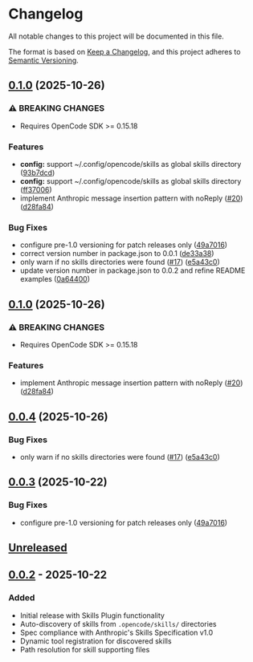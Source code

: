 # Changelog

All notable changes to this project will be documented in this file.

The format is based on [Keep a Changelog](https://keepachangelog.com/en/1.1.0/),
and this project adheres to [Semantic Versioning](https://semver.org/spec/v2.0.0.html).

## [0.1.0](https://github.com/malhashemi/opencode-skills/compare/v0.1.0...v0.1.0) (2025-10-26)


### ⚠ BREAKING CHANGES

* Requires OpenCode SDK >= 0.15.18

### Features

* **config:** support ~/.config/opencode/skills as global skills directory ([93b7dcd](https://github.com/malhashemi/opencode-skills/commit/93b7dcd0e72db18d2adc2c70dc3b1ba5c1e8583c))
* **config:** support ~/.config/opencode/skills as global skills directory ([ff37006](https://github.com/malhashemi/opencode-skills/commit/ff37006f8088067905a8a7d5277cf4331a469ce2))
* implement Anthropic message insertion pattern with noReply ([#20](https://github.com/malhashemi/opencode-skills/issues/20)) ([d28fa84](https://github.com/malhashemi/opencode-skills/commit/d28fa845ab6e3386f46629bf473a938da1349803))


### Bug Fixes

* configure pre-1.0 versioning for patch releases only ([49a7016](https://github.com/malhashemi/opencode-skills/commit/49a7016f5699911dd69f6b48cd0cf20ea51df0f6))
* correct version number in package.json to 0.0.1 ([de33a38](https://github.com/malhashemi/opencode-skills/commit/de33a38816813654fd1d37025a2e820fd0c6b9b7))
* only warn if no skills directories were found ([#17](https://github.com/malhashemi/opencode-skills/issues/17)) ([e5a43c0](https://github.com/malhashemi/opencode-skills/commit/e5a43c04288df533cc63901a7c4067eea904b0b9))
* update version number in package.json to 0.0.2 and refine README examples ([0a64400](https://github.com/malhashemi/opencode-skills/commit/0a64400b65cc2b7a1e99e7556612139592c3e1ea))

## [0.1.0](https://github.com/malhashemi/opencode-skills/compare/v0.0.4...v0.1.0) (2025-10-26)


### ⚠ BREAKING CHANGES

* Requires OpenCode SDK >= 0.15.18

### Features

* implement Anthropic message insertion pattern with noReply ([#20](https://github.com/malhashemi/opencode-skills/issues/20)) ([d28fa84](https://github.com/malhashemi/opencode-skills/commit/d28fa845ab6e3386f46629bf473a938da1349803))

## [0.0.4](https://github.com/malhashemi/opencode-skills/compare/v0.0.3...v0.0.4) (2025-10-26)


### Bug Fixes

* only warn if no skills directories were found ([#17](https://github.com/malhashemi/opencode-skills/issues/17)) ([e5a43c0](https://github.com/malhashemi/opencode-skills/commit/e5a43c04288df533cc63901a7c4067eea904b0b9))

## [0.0.3](https://github.com/malhashemi/opencode-skills/compare/v0.0.2...v0.0.3) (2025-10-22)


### Bug Fixes

* configure pre-1.0 versioning for patch releases only ([49a7016](https://github.com/malhashemi/opencode-skills/commit/49a7016f5699911dd69f6b48cd0cf20ea51df0f6))

## [Unreleased]

## [0.0.2] - 2025-10-22

### Added
- Initial release with Skills Plugin functionality
- Auto-discovery of skills from `.opencode/skills/` directories
- Spec compliance with Anthropic's Skills Specification v1.0
- Dynamic tool registration for discovered skills
- Path resolution for skill supporting files

[Unreleased]: https://github.com/malhashemi/opencode-skills/compare/v0.0.2...HEAD
[0.0.2]: https://github.com/malhashemi/opencode-skills/releases/tag/v0.0.2

